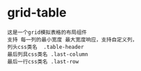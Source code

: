 # grid-table
```
这是一个grid模拟表格的布局组件
支持 每一列的最小宽度 最大宽度响应，支持自定义列，
列头css类名  .table-header
最后列具css类名 .last-column
最后一行css类名 .last-row  
```